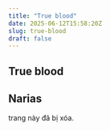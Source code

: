 ```yaml
---
title: "True blood"
date: 2025-06-12T15:58:20Z
slug: true-blood
draft: false
---
```


## True blood

## Narias

trang này đã bị xóa.
